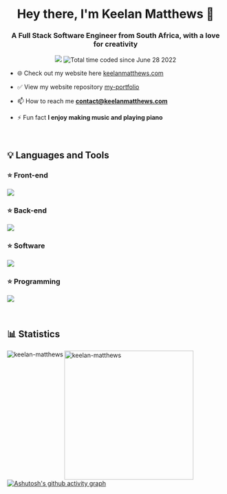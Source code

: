 <h1 align="center">Hey there, I'm Keelan Matthews 👋</h1>
<h3 align="center">A Full Stack Software Engineer from South Africa, with a love for creativity</h3>

<p align="center">
  <img src="https://komarev.com/ghpvc/?username=Keelan-Matthews&style=flat" />
  <img src="https://wakatime.com/badge/user/2054cf19-1354-44bd-9f51-400121e8cb2d.svg?style=flat" alt="Total time coded since June 28 2022" />
</p>


- 🌐 Check out my website here [keelanmatthews.com](https://keelanmatthews.com)

- ✅ View my website repository [my-portfolio](https://github.com/Keelan-Matthews/my-portfolio)

- 📫 How to reach me **contact@keelanmatthews.com**

- ⚡ Fun fact **I enjoy making music and playing piano**

<br />

## 💡 Languages and Tools

### ⭐ Front-end
<p align="left">
  <a href="https://skillicons.dev">
    <img src="https://skillicons.dev/icons?i=html,css,bootstrap,sass,react,vue,nextjs,jquery,angular" />
  </a>
</p>

### ⭐ Back-end
<p align="left">
  <a href="https://skillicons.dev">
    <img src="https://skillicons.dev/icons?i=nodejs,express,php,mongodb,mysql,django,postgres,regex" />
  </a>
</p>

### ⭐ Software
<p align="left">
  <a href="https://skillicons.dev">
    <img src="https://skillicons.dev/icons?i=figma,ai,ps,blender,vscode,idea,netlify,unity" />
  </a>
</p>

### ⭐ Programming
<p align="left">
  <a href="https://skillicons.dev">
    <img src="https://skillicons.dev/icons?i=js,ts,cpp,cs,java,git,python" />
  </a>
</p>

<br />

<!--## 📘 My top open source projects

<!-- Repo info cards - https://github.com/anuraghazra/github-readme-stats -->
<!-- Small repo cards (fork) - https://github.com/DenverCoder1/github-readme-stats -->
<!--<p align="left">
  <a href="https://github.com/Keelan-Matthews/calendar-application">
    <img width="275" src="https://denvercoder1-github-readme-stats.vercel.app/api/pin/?username=Keelan-Matthews&repo=calendar-application&theme=none&bg_color=191c21&title_color=2C76D9&text_color=C9D1D2&icon_color=2C76D9&hide_border=true&show_icons=false" alt="calendar-application">
  </a>
  <a href="https://github.com/Keelan-Matthews/news-website">
    <img width="275" src="https://denvercoder1-github-readme-stats.vercel.app/api/pin/?username=Keelan-Matthews&repo=news-website&theme=none&bg_color=191c21&title_color=2C76D9&text_color=C9D1D2&icon_color=2C76D9&hide_border=true&show_icons=false" alt="news-website">
  </a>
  <a href="https://github.com/Keelan-Matthews/xml-assignments">
    <img width="275" src="https://denvercoder1-github-readme-stats.vercel.app/api/pin/?username=Keelan-Matthews&repo=xml-assignments&theme=none&bg_color=191c21&title_color=2C76D9&text_color=C9D1D2&icon_color=2C76D9&hide_border=true&show_icons=false" alt="xml-assignments">
  </a>
  <a href="https://github.com/Keelan-Matthews/portfolio-website">
    <img width="275" src="https://denvercoder1-github-readme-stats.vercel.app/api/pin/?username=Keelan-Matthews&repo=portfolio-website&theme=none&bg_color=191c21&title_color=2C76D9&text_color=C9D1D2&icon_color=2C76D9&hide_border=true&show_icons=false" alt="portfolio-website">
  </a>
  <a href="https://github.com/Keelan-Matthews/alexi-yacht-portfolio">
    <img width="275" src="https://denvercoder1-github-readme-stats.vercel.app/api/pin/?username=Keelan-Matthews&repo=alexi-yacht-portfolio&theme=none&bg_color=191c21&title_color=2C76D9&text_color=C9D1D2&icon_color=2C76D9&hide_border=true&show_icons=false" alt="alexi-yacht-portfolio">
  </a>
  <a href="https://github.com/Keelan-Matthews/java-assignments">
    <img width="275" src="https://denvercoder1-github-readme-stats.vercel.app/api/pin/?username=Keelan-Matthews&repo=java-assignments&theme=none&bg_color=191c21&title_color=2C76D9&text_color=C9D1D2&icon_color=2C76D9&hide_border=true&show_icons=false" alt="java-assignments">
  </a>
</p>

<p align="left">
  <a href="https://github.com/Keelan-Matthews?tab=repositories&sort=stargazers"><img alt="All Repositories" title="All Repositories" src="https://custom-icon-badges.herokuapp.com/badge/-All%20Repos-2962FF?style=for-the-badge&logoColor=white&logo=repo"/></a>
</p>

<br /> -->

## 📊 Statistics
<img align="left" src="https://github-readme-streak-stats.herokuapp.com?user=Keelan-Matthews&hide_border=true&background=191C21&ring=2C76D9&fire=2C76D9&sideNums=C9D1D2&currStreakNum=C9D1D2&currStreakLabel=C9D1D2&dates=C9D1D2&sideLabels=C9D1D2" alt="keelan-matthews" />

&nbsp;<img align="left" width="300" src="https://github-readme-stats.vercel.app/api/top-langs?username=keelan-matthews&show_icons=true&theme=none&bg_color=191c21&text_color=C9D1D2&hide_border=true&locale=en&langs_count=8&hide=Makefile,CMake,C,Sass&layout=compact" alt="keelan-matthews" />

<br/><br/><br/><br/><br/><br/><br/>

<!--<p><a href="https://github.com/ashutosh00710/github-readme-activity-graph"><img alt="Keelan Matthews' Activity Graph" src="https://denvercoder1-activity-graph.herokuapp.com/graph/?username=Keelan-Matthews&bg_color=191c21&color=C9D1D2&line=2C76D9&point=FFFFFF&hide_border=true" /></a></p>-->

[![Ashutosh's github activity graph](https://github-readme-activity-graph.vercel.app/graph?username=Keelan-Matthews&bg_color=191c21&color=C9D1D2&line=2C76D9&point=FFFFFF&hide_border=true)](https://github.com/ashutosh00710/github-readme-activity-graph)

